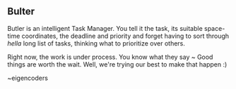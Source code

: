## Bulter

Butler is an intelligent Task Manager. You tell it the task, its suitable space-time coordinates, the deadline and priority and forget having to sort through _hella_ long list of tasks, thinking what to prioritize over others.

Right now, the work is under process.
You know what they say ~ Good things are worth the wait. Well, we're trying our best to make that happen :)

~eigencoders
